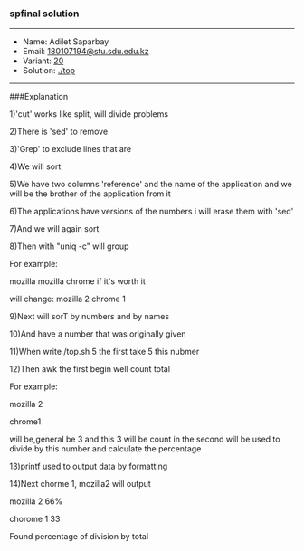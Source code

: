 ### spfinal solution

***
* Name: Adilet Saparbay
* Email: 180107194@stu.sdu.edu.kz
* Variant: [20](../variants/variant20.md)
* Solution: [./top](./top)
***


###Explanation

1)'cut' works like split, will divide problems

2)There is 'sed' to remove

3)'Grep' to exclude lines that are

4)We will sort

5)We have two columns 'reference' and the name of the application and we will be the brother of the application from it

6)The applications have versions of the numbers i will erase them with 'sed'

7)And we will again sort 

8)Then with "uniq -c" will group

For example:

mozilla mozilla chrome if it's worth it

will change: mozilla 2 chrome 1

9)Next will sorT by numbers and by names


10)And  have a number that was originally given


11)When write /top.sh 5 the first take 5 this nubmer


12)Then awk the first begin well count total

For example:

mozilla 2

chrome1 

will be,general be 3 and this 3 will be count in the second  will be used to divide by this number and calculate the percentage


13)printf used to output data by formatting


14)Next chorme 1, mozilla2 will output

mozilla 2 66%

chorome 1 33

Found percentage of division by total








